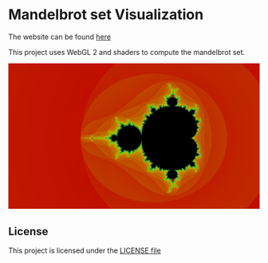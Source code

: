 # Mandelbrot set Visualization

The website can be found [here](https://sushiwaumai.github.io/Mandelbrot-Visualization/)

This project uses WebGL 2 and shaders to compute the mandelbrot set.

![Screenshot](public/screenshot.png)

## License

This project is licensed under the [LICENSE file](LICENSE)
